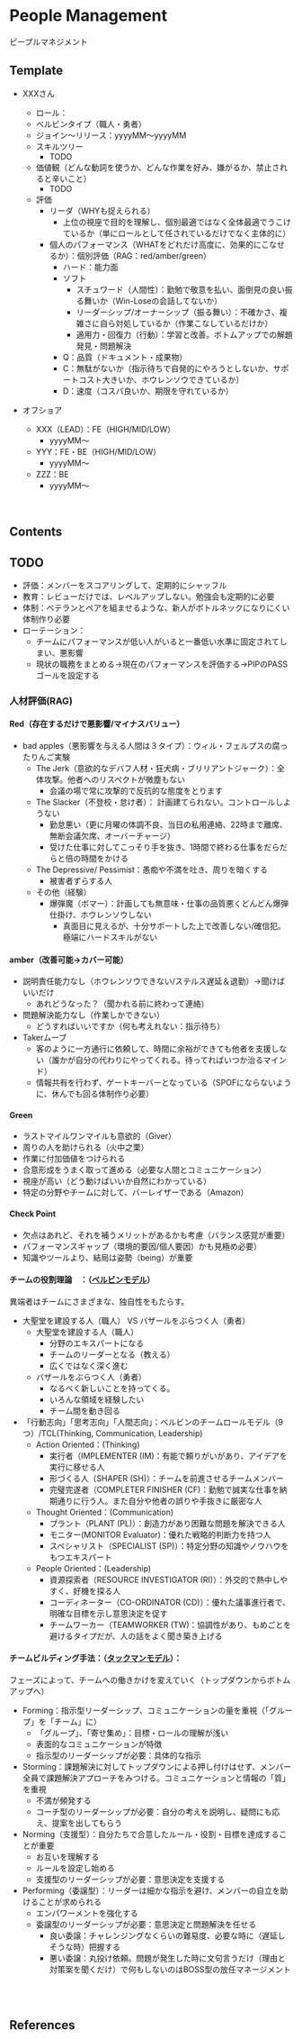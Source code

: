 # People Management
ピープルマネジメント

## Template
- XXXさん
  - ロール：
  - ベルビンタイプ（職人・勇者）
  - ジョイン〜リリース：yyyyMM〜yyyyMM
  - スキルツリー
      - TODO
  - 価値観（どんな動詞を使うか、どんな作業を好み、嫌がるか、禁止されると辛いこと）
    - TODO
  - 評価
    - リーダ（WHYも捉えられる）
      - 上位の視座で目的を理解し、個別最適ではなく全体最適でうこけているか（単にロールとして任されているだけでなく主体的に）
    - 個人のパフォーマンス（WHATをどれだけ高度に、効果的にこなせるか）：個別評価（RAG：red/amber/green）
      - ハード：能力面
      - ソフト
        - スチュワード（人間性）：勤勉で敬意を払い、面倒見の良い振る舞いか（Win-Loseの会話してないか）
        - リーダーシップ/オーナーシップ（振る舞い）：不確かさ、複雑さに自ら対処しているか（作業こなしているだけか）
        - 適用力・回復力（行動）：学習と改善。ボトムアップでの解題発見・問題解決
      - Q：品質（ドキュメント・成果物）
      - C：無駄がないか（指示待ちで自発的にやろうとしないか、サポートコスト大きいか、ホウレンソウできているか）
      - D：速度（コスパ良いか、期限を守れているか）

- オフショア
  - XXX（LEAD）：FE（HIGH/MID/LOW）
    - yyyyMM〜
  - YYY：FE・BE（HIGH/MID/LOW）
    - yyyyMM〜
  - ZZZ：BE
    -  yyyyMM〜

<br>

## Contents

## TODO
- 評価：メンバーをスコアリングして、定期的にシャッフル
- 教育：レビューだけでは、レベルアップしない。勉強会も定期的に必要
- 体制：ベテランとペアを組ませるような、新人がボトルネックになりにくい体制作り必要
- ローテーション：
  - チームにパフォーマンスが低い人がいると一番低い水準に固定されてしまい、悪影響
  - 現状の職務をまとめる→現在のパフォーマンスを評価する→PIPのPASSゴールを設定する

### 人材評価(RAG)
#### Red（存在するだけで悪影響/マイナスバリュー）
- bad apples（悪影響を与える人間は３タイプ）：ウィル・フェルプスの腐ったりんご実験
  - The Jerk（意欲的なデバフ人材・狂犬病・ブリリアントジャーク）：全体攻撃。他者へのリスペクトが微塵もない
    - 会議の場で常に攻撃的で反抗的な態度をとります
  - The Slacker（不登校・怠け者）： 計画建てられない。コントロールしようない
    - 勤怠悪い（更に月曜の体調不良、当日の私用連絡、22時まで離席、無断会議欠席、オーバーチャージ）
    - 受けた仕事に対してこっそり手を抜き、1時間で終わる仕事をだらだらと倍の時間をかける
  - The Depressive/ Pessimist：愚痴や不満を吐き、周りを暗くする
    - 被害者ずらする人
  - その他（経験）
    - 爆弾魔（ボマー）：計画しても無意味・仕事の品質悪くどんどん爆弾仕掛け、ホウレンソウしない
      - 真面目に見えるが、十分サポートした上で改善しない/確信犯。極端にハードスキルがない

#### amber（改善可能→カバー可能）
- 説明責任能力なし（ホウレンソウできない/ステルス遅延＆退勤）→聞けばいいだけ
    - あれどうなった？（聞かれる前に終わって連絡）
- 問題解決能力なし（作業しかできない）
    - どうすればいいですか（何も考えれない：指示待ち）
- Takerムーブ
    - 客のように一方通行に依頼して、時間に余裕ができても他者を支援しない（誰かが自分の代わりにやってくれる。待ってればいつか治るマインド）
    - 情報共有を行わず、ゲートキーバーとなっている（SPOFにならないように、休んでも回る体制作り必要）

#### Green
- ラストマイルワンマイルも意欲的（Giver）
- 周りの人を助けられる（火中之栗）
- 作業に付加価値をつけられる
- 合意形成をうまく取って進める（必要な人間とコミュニケーション）
- 視座が高い（どう動けばいいか自然にわかっている）
- 特定の分野やチームに対して、バーレイザーである（Amazon）
    
#### Check Point
- 欠点はあれど、それを補うメリットがあるかも考慮（バランス感覚が重要）
- パフォーマンスギャップ（環境的要因/個人要因）かも見極め必要）
- 知識やツールより、結局は姿勢（being）が重要

#### チームの役割理論　：（[ベルビンモデル](https://asana.com/ja/resources/team-roles)）
異端者はチームにさまざまな、独自性をもたらす。
- 大聖堂を建設する人（職人） VS バザールをぶらつく人（勇者）
    - 大聖堂を建設する人（職人）
        - 分野のエキスパートになる
        - チームのリーダーとなる（教える）
        - 広くではなく深く進む
    - バザールをぶらつく人（勇者）
        - なるべく新しいことを持ってくる。
        - いろんな領域を経験したい
        - チーム間を動き回る
- 「行動志向」「思考志向」「人間志向」：ベルビンのチームロールモデル（9つ）/TCL(Thinking, Communication, Leadership)
    - Action Oriented：(Thinking)
        - 実行者（IMPLEMENTER (IM)：有能で頼りがいがあり、アイデアを実行に移せる人
        - 形づくる人（SHAPER (SH)）：チームを前進させるチームメンバー
        - 完璧完遂者（COMPLETER FINISHER (CF)：勤勉で誠実な仕事を納期通りに行う人。また自分や他者の誤りや手抜きに厳密な人
    - Thought Oriented：(Communication)
        - プラント（PLANT (PL)）：創造力があり困難な問題を解決できる人
        - モニター(MONITOR Evaluator)：優れた戦略的判断力を持つ人
        - スペシャリスト（SPECIALIST (SP)）：特定分野の知識やノウハウをもつエキスパート
    - People Oriented：(Leadership)
        - 資源探索者（RESOURCE INVESTIGATOR (RI)）：外交的で熱中しやすく、好機を探る人
        - コーディネーター（CO-ORDINATOR (CD)）：優れた議事進行者で、明確な目標を示し意思決定を促す
        - チームワーカー（TEAMWORKER (TW)：協調性があり、もめごとを避けるタイプだが、人の話をよく聞き築き上げる

#### チームビルディング手法：（[タックマンモデル](https://asana.com/ja/resources/stages-of-team-development)）：
フェーズによって、チームへの働きかけを変えていく（トップダウンからボトムアップへ）
- Forming：指示型リーダーシップ、コミュニケーションの量を重視（「グループ」を「チーム」に）
    - 「グループ」、「寄せ集め」：目標・ロールの理解が浅い
    - 表面的なコミュニケーションが特徴
    - 指示型のリーダーシップが必要：具体的な指示
- Storming：課題解決に対してトップダウンによる押し付けはせず、メンバー全員で課題解決アプローチをみつける。コミュニケーションと情報の「質」を重視
    - 不満が頻発する
    - コーチ型のリーダーシップが必要：自分の考えを説明し、疑問にも応え、提案を出してもらう
- Norming（支援型）：自分たちで合意したルール・役割・目標を達成することが重要
    - お互いを理解する
    - ルールを設定し始める
    - 支援型のリーダーシップが必要：意思決定を支援する
- Performing（委譲型）：リーダーは細かな指示を避け、メンバーの自立を助けることが求められる
    - エンパワーメントを強化する
    - 委譲型のリーダーシップが必要：意思決定と問題解決を任せる
      - 良い委譲：チャレンジングなくらいの難易度、必要な時に（遅延しそうな時）把握する
      - 悪い委譲：丸投け依頼。問題が発生した時に文句言うだけ（理由と対策案を聞くだけ）で何もしないのはBOSS型の放任マネージメント

<br><br>

## References